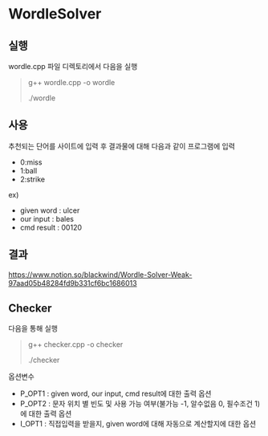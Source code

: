 # WordleSolver
## 실행
wordle.cpp 파일 디렉토리에서 다음을 실행
> g++ wordle.cpp -o wordle
> 
> ./wordle
## 사용
추천되는 단어를 사이트에 입력 후 결과물에 대해 다음과 같이 프로그램에 입력
- 0:miss
- 1:ball
- 2:strike
>
ex)
- given word : ulcer
- our input  : bales
- cmd result : 00120
## 결과
https://www.notion.so/blackwind/Wordle-Solver-Weak-97aad05b48284fd9b331cf6bc1686013
## Checker
다음을 통해 실행
> g++ checker.cpp -o checker
> 
> ./checker
> 
옵션변수
- P_OPT1 : given word, our input, cmd result에 대한 출력 옵션
- P_OPT2 : 문자 위치 별 빈도 및 사용 가능 여부(불가능 -1, 알수없음 0, 필수조건 1)에 대한 출력 옵션
- I_OPT1 : 직접입력을 받을지, given word에 대해 자동으로 계산할지에 대한 옵션
